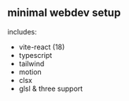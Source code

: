 ## minimal webdev setup
includes:
- vite-react (18)
- typescript
- tailwind
- motion
- clsx
- glsl & three support